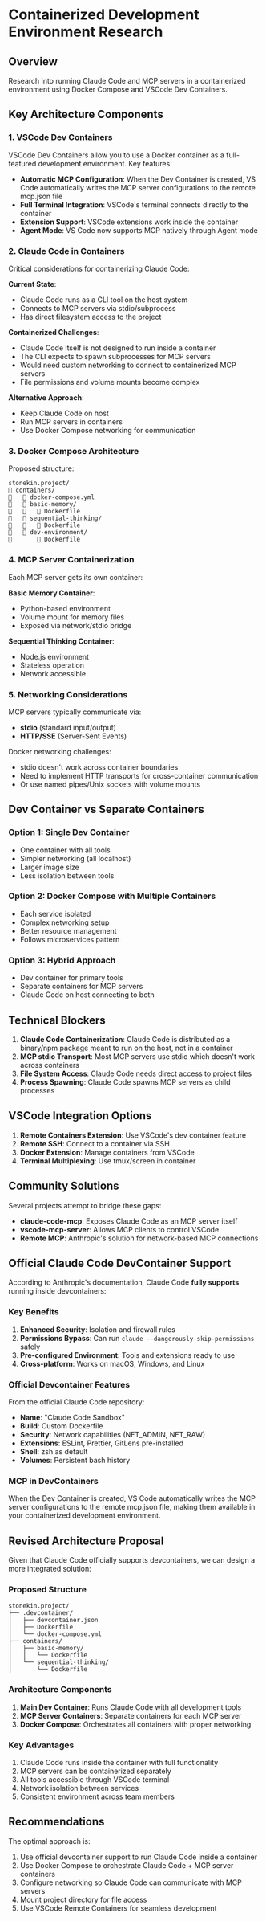 # Containerized Development Environment Research

## Overview

Research into running Claude Code and MCP servers in a containerized environment using Docker Compose and VSCode Dev Containers.

## Key Architecture Components

### 1. VSCode Dev Containers

VSCode Dev Containers allow you to use a Docker container as a full-featured development environment. Key features:

- **Automatic MCP Configuration**: When the Dev Container is created, VS Code automatically writes the MCP server configurations to the remote mcp.json file
- **Full Terminal Integration**: VSCode's terminal connects directly to the container
- **Extension Support**: VSCode extensions work inside the container
- **Agent Mode**: VS Code now supports MCP natively through Agent mode

### 2. Claude Code in Containers

Critical considerations for containerizing Claude Code:

**Current State**:

- Claude Code runs as a CLI tool on the host system
- Connects to MCP servers via stdio/subprocess
- Has direct filesystem access to the project

**Containerized Challenges**:

- Claude Code itself is not designed to run inside a container
- The CLI expects to spawn subprocesses for MCP servers
- Would need custom networking to connect to containerized MCP servers
- File permissions and volume mounts become complex

**Alternative Approach**:

- Keep Claude Code on host
- Run MCP servers in containers
- Use Docker Compose networking for communication

### 3. Docker Compose Architecture

Proposed structure:

```text
stonekin.project/
   containers/
      docker-compose.yml
      basic-memory/
         Dockerfile
      sequential-thinking/
         Dockerfile
      dev-environment/
          Dockerfile
```

### 4. MCP Server Containerization

Each MCP server gets its own container:

**Basic Memory Container**:

- Python-based environment
- Volume mount for memory files
- Exposed via network/stdio bridge

**Sequential Thinking Container**:

- Node.js environment
- Stateless operation
- Network accessible

### 5. Networking Considerations

MCP servers typically communicate via:

- **stdio** (standard input/output)
- **HTTP/SSE** (Server-Sent Events)

Docker networking challenges:

- stdio doesn't work across container boundaries
- Need to implement HTTP transports for cross-container communication
- Or use named pipes/Unix sockets with volume mounts

## Dev Container vs Separate Containers

### Option 1: Single Dev Container

- One container with all tools
- Simpler networking (all localhost)
- Larger image size
- Less isolation between tools

### Option 2: Docker Compose with Multiple Containers

- Each service isolated
- Complex networking setup
- Better resource management
- Follows microservices pattern

### Option 3: Hybrid Approach

- Dev container for primary tools
- Separate containers for MCP servers
- Claude Code on host connecting to both

## Technical Blockers

1. **Claude Code Containerization**: Claude Code is distributed as a binary/npm package meant to run on the host, not in a container
2. **MCP stdio Transport**: Most MCP servers use stdio which doesn't work across containers
3. **File System Access**: Claude Code needs direct access to project files
4. **Process Spawning**: Claude Code spawns MCP servers as child processes

## VSCode Integration Options

1. **Remote Containers Extension**: Use VSCode's dev container feature
2. **Remote SSH**: Connect to a container via SSH
3. **Docker Extension**: Manage containers from VSCode
4. **Terminal Multiplexing**: Use tmux/screen in container

## Community Solutions

Several projects attempt to bridge these gaps:

- **claude-code-mcp**: Exposes Claude Code as an MCP server itself
- **vscode-mcp-server**: Allows MCP clients to control VSCode
- **Remote MCP**: Anthropic's solution for network-based MCP connections

## Official Claude Code DevContainer Support

According to Anthropic's documentation, Claude Code **fully supports** running inside devcontainers:

### Key Benefits

1. **Enhanced Security**: Isolation and firewall rules
2. **Permissions Bypass**: Can run `claude --dangerously-skip-permissions` safely
3. **Pre-configured Environment**: Tools and extensions ready to use
4. **Cross-platform**: Works on macOS, Windows, and Linux

### Official Devcontainer Features

From the official Claude Code repository:

- **Name**: "Claude Code Sandbox"
- **Build**: Custom Dockerfile
- **Security**: Network capabilities (NET_ADMIN, NET_RAW)
- **Extensions**: ESLint, Prettier, GitLens pre-installed
- **Shell**: zsh as default
- **Volumes**: Persistent bash history

### MCP in DevContainers

When the Dev Container is created, VS Code automatically writes the MCP server configurations to the remote mcp.json file, making them available in your containerized development environment.

## Revised Architecture Proposal

Given that Claude Code officially supports devcontainers, we can design a more integrated solution:

### Proposed Structure

```text
stonekin.project/
├── .devcontainer/
│   ├── devcontainer.json
│   ├── Dockerfile
│   └── docker-compose.yml
├── containers/
│   ├── basic-memory/
│   │   └── Dockerfile
│   └── sequential-thinking/
│       └── Dockerfile
```

### Architecture Components

1. **Main Dev Container**: Runs Claude Code with all development tools
2. **MCP Server Containers**: Separate containers for each MCP server
3. **Docker Compose**: Orchestrates all containers with proper networking

### Key Advantages

1. Claude Code runs inside the container with full functionality
2. MCP servers can be containerized separately
3. All tools accessible through VSCode terminal
4. Network isolation between services
5. Consistent environment across team members

## Recommendations

The optimal approach is:

1. Use official devcontainer support to run Claude Code inside a container
2. Use Docker Compose to orchestrate Claude Code + MCP server containers
3. Configure networking so Claude Code can communicate with MCP servers
4. Mount project directory for file access
5. Use VSCode Remote Containers for seamless development
